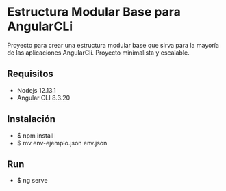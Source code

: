 # Estructura Modular Base para AngularCLi
Proyecto para crear una estructura modular base que sirva para la mayoría de las aplicaciones AngularCli.
Proyecto minimalista y escalable.

## Requisitos

- Nodejs 12.13.1
- Angular CLI 8.3.20

## Instalación

- $ npm install
- $ mv env-ejemplo.json env.json

## Run
- $ ng serve